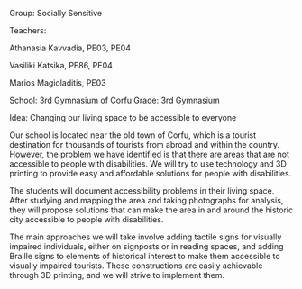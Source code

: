Group: Socially Sensitive

Teachers:

Athanasia Kavvadia, PE03, PE04

Vasiliki Katsika, PE86, PE04

Marios Magioladitis, PE03

School: 3rd Gymnasium of Corfu Grade: 3rd Gymnasium

Idea: Changing our living space to be accessible to everyone

Our school is located near the old town of Corfu, which is a tourist destination for thousands of tourists from abroad and within the country. However, the problem we have identified is that there are areas that are not accessible to people with disabilities. We will try to use technology and 3D printing to provide easy and affordable solutions for people with disabilities.

The students will document accessibility problems in their living space. After studying and mapping the area and taking photographs for analysis, they will propose solutions that can make the area in and around the historic city accessible to people with disabilities.

The main approaches we will take involve adding tactile signs for visually impaired individuals, either on signposts or in reading spaces, and adding Braille signs to elements of historical interest to make them accessible to visually impaired tourists. These constructions are easily achievable through 3D printing, and we will strive to implement them.
